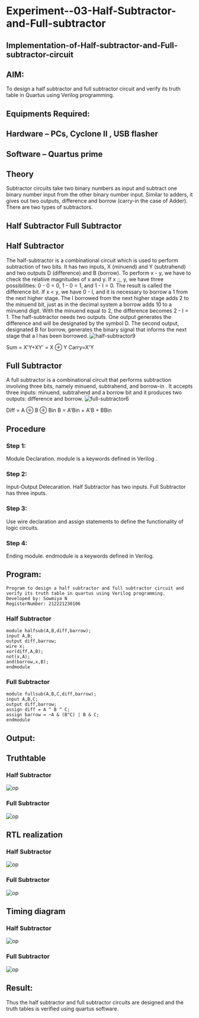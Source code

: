 # Experiment--03-Half-Subtractor-and-Full-subtractor
## Implementation-of-Half-subtractor-and-Full-subtractor-circuit
## AIM:
To design a half subtractor and full subtractor circuit and verify its truth table in Quartus using Verilog programming.

## Equipments Required:
## Hardware – PCs, Cyclone II , USB flasher
## Software – Quartus prime
## Theory
Subtractor circuits take two binary numbers as input and subtract one binary number input from the other binary number input. Similar to adders, it gives out two outputs, difference and borrow (carry-in the case of Adder). There are two types of subtractors.

## Half Subtractor Full Subtractor
## Half Subtractor
The half-subtractor is a combinational circuit which is used to perform subtraction of two bits. It has two inputs, X (minuend) and Y (subtrahend) and two outputs D (difference) and B (borrow). To perform x - y, we have to check the relative magnitudes of x and y. If x ;;, y, we have three possibilities: 0 - 0 = 0, 1 - 0 = 1, and 1 - I = 0. The result is called the difference bit. If x < y, we have 0 - I, and it is necessary to borrow a 1 from the next higher stage. The I borrowed from the next higher stage adds 2 to the minuend bit, just as in the decimal system a borrow adds 10 to a minuend digit. With the minuend equal to 2, the difference becomes 2 - I = 1. The half-subtractor needs two outputs. One output generates the difference and will be designated by the symbol D. The second output, designated B for borrow, generates the binary signal that informs the next stage that a I has been borrowed.
![half-subtractor9](https://user-images.githubusercontent.com/36288975/166112538-58c3bc7c-ee5d-4e6a-ac8d-8e8328efe27a.png)


Sum = X'Y+XY' = X ⊕ Y
Carry=X'Y

## Full Subtractor
A full subtractor is a combinational circuit that performs subtraction involving three bits, namely minuend, subtrahend, and borrow-in . It accepts three inputs: minuend, subtrahend and a borrow bit and it produces two outputs: difference and borrow. 
![full-subtractor6](https://user-images.githubusercontent.com/36288975/166112541-24c68359-3de8-4674-ae22-8272ffc385ed.png)


Diff = A ⊕ B ⊕ Bin B = A'Bin + A'B + BBin

## Procedure

### Step 1: 
Module Declaration.
module is a keywords defined in Verilog .
### Step 2:
Input-Output Delecaration.
Half Subtractor has two inputs.
Full Subtractor has three inputs.
### Step 3:
Use wire declaration and assign statements to define the functionality of logic circuits.
### Step 4:
Ending module. endmodule is a keywords defined in Verilog.

## Program:
```
Program to design a half subtractor and full subtractor circuit and verify its truth table in quartus using Verilog programming.
Developed by: Sowmiya N
RegisterNumber: 212221230106 
```
### Half Subtractor
```
module halfsub(A,B,diff,barrow);
input A,B;
output diff,barrow;
wire x;
xor(diff,A,B);
not(x,A);
and(barrow,x,B);
endmodule
```
### Full Subtractor
```
module fullsub(A,B,C,diff,barrow);
input A,B,C;
output diff,barrow;
assign diff = A ^ B ^ C;
assign barrow = ~A & (B^C) | B & C;
endmodule
```


## Output:
## Truthtable
### Half Subtractor
![op](./1a.png)
### Full Subtractor
![op](./1aa.png)


##  RTL realization
### Half Subtractor
![op](./4a.png)
### Full Subtractor
![op](./4aa1.png)

## Timing diagram 
### Half Subtractor
![op](./4ab.png)
### Full Subtractor
![op](./4aa2.png)

## Result:
Thus the half subtractor and full subtractor circuits are designed and the truth tables is verified using quartus software.
